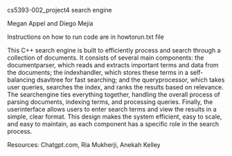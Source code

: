 cs5393-002_project4 search engine

Megan Appel and Diego Mejia

Instructions on how to run code are in howtorun.txt file

This C++ search engine is built to efficiently process and search through a collection of documents. It consists of several main components: the documentparser, which reads and extracts important terms and data from the documents; the indexhandler, which stores these terms in a self-balancing dsavltree for fast searching; and the queryprocessor, which takes user queries, searches the index, and ranks the results based on relevance. The searchengine ties everything together, handling the overall process of parsing documents, indexing terms, and processing queries. Finally, the userinterface allows users to enter search terms and view the results in a simple, clear format. This design makes the system efficient, easy to scale, and easy to maintain, as each component has a specific role in the search process.

Resources: Chatgpt.com, Ria Mukherji, Anekah Kelley
